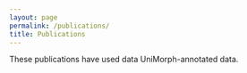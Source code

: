 ```yaml
---
layout: page
permalink: /publications/
title: Publications
---
```


These publications have used data UniMorph-annotated data.